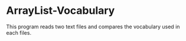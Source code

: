 # ArrayList-Vocabulary
This program reads two text files and compares the vocabulary used in each files.

